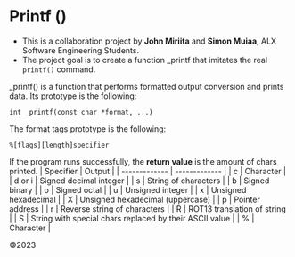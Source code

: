# Printf ()

* This is a collaboration project by **John Miriita** and **Simon Muiaa**, ALX Software Engineering Students.
* The project goal is to create a function _printf that imitates the real `printf()` command.

\_printf() is a function that performs formatted output conversion and prints data. Its prototype is the following:

    int _printf(const char *format, ...)


The format tags prototype is the following:

    %[flags][length]specifier

If the program runs successfully, the **return value** is the amount of chars printed.
| Specifier | Output |
| ------------- | ------------- |
| c | Character |
| d or i | Signed decimal integer |
| s | String of characters |
| b | Signed binary |
| o | Signed octal |
| u | Unsigned integer |
| x | Unsigned hexadecimal |
| X | Unsigned hexadecimal (uppercase) |
| p | Pointer address |
| r | Reverse string of characters |
| R | ROT13 translation of string |
| S | String with special chars replaced by their ASCII value |
| % | Character |

&copy;2023